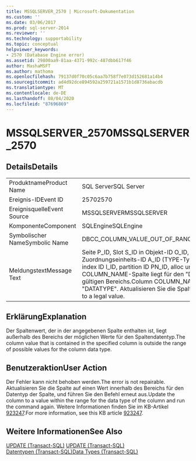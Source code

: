 ```yaml
---
title: MSSQLSERVER_2570 | Microsoft-Dokumentation
ms.custom: ''
ms.date: 03/06/2017
ms.prod: sql-server-2014
ms.reviewer: ''
ms.technology: supportability
ms.topic: conceptual
helpviewer_keywords:
- 2570 (Database Engine error)
ms.assetid: 29800aa9-81aa-4371-992c-487dbb617f46
author: MashaMSFT
ms.author: mathoma
ms.openlocfilehash: 79137d0f70c05c6aa7b758f7e073d152681a14b4
ms.sourcegitcommit: ad4d92dce894592a259721a1571b1d8736abacdb
ms.translationtype: MT
ms.contentlocale: de-DE
ms.lasthandoff: 08/04/2020
ms.locfileid: "87696869"
---
```

# <a name="mssqlserver_2570"></a><span data-ttu-id="6168a-102">MSSQLSERVER_2570</span><span class="sxs-lookup"><span data-stu-id="6168a-102">MSSQLSERVER_2570</span></span>
    
## <a name="details"></a><span data-ttu-id="6168a-103">Details</span><span class="sxs-lookup"><span data-stu-id="6168a-103">Details</span></span>  
  
|||  
|-|-|  
|<span data-ttu-id="6168a-104">Produktname</span><span class="sxs-lookup"><span data-stu-id="6168a-104">Product Name</span></span>|<span data-ttu-id="6168a-105">SQL Server</span><span class="sxs-lookup"><span data-stu-id="6168a-105">SQL Server</span></span>|  
|<span data-ttu-id="6168a-106">Ereignis-ID</span><span class="sxs-lookup"><span data-stu-id="6168a-106">Event ID</span></span>|<span data-ttu-id="6168a-107">2570</span><span class="sxs-lookup"><span data-stu-id="6168a-107">2570</span></span>|  
|<span data-ttu-id="6168a-108">Ereignisquelle</span><span class="sxs-lookup"><span data-stu-id="6168a-108">Event Source</span></span>|<span data-ttu-id="6168a-109">MSSQLSERVER</span><span class="sxs-lookup"><span data-stu-id="6168a-109">MSSQLSERVER</span></span>|  
|<span data-ttu-id="6168a-110">Komponente</span><span class="sxs-lookup"><span data-stu-id="6168a-110">Component</span></span>|<span data-ttu-id="6168a-111">SQLEngine</span><span class="sxs-lookup"><span data-stu-id="6168a-111">SQLEngine</span></span>|  
|<span data-ttu-id="6168a-112">Symbolischer Name</span><span class="sxs-lookup"><span data-stu-id="6168a-112">Symbolic Name</span></span>|<span data-ttu-id="6168a-113">DBCC_COLUMN_VALUE_OUT_OF_RANGE</span><span class="sxs-lookup"><span data-stu-id="6168a-113">DBCC_COLUMN_VALUE_OUT_OF_RANGE</span></span>|  
|<span data-ttu-id="6168a-114">Meldungstext</span><span class="sxs-lookup"><span data-stu-id="6168a-114">Message Text</span></span>|<span data-ttu-id="6168a-115">Seite P_ID, Slot S_ID in Objekt-ID O_ID, Index-ID I_ID, Partitions-ID PN_ID, Zuordnungseinheits-ID A_ID (TYPE-Typ).</span><span class="sxs-lookup"><span data-stu-id="6168a-115">Page P_ID, slot S_ID in object ID O_ID, index ID I_ID, partition ID PN_ID, alloc unit ID A_ID (type TYPE).</span></span> <span data-ttu-id="6168a-116">Der Wert der COLUMN_NAME-Spalte liegt für den "DATATYPE"-Datentyp außerhalb des gültigen Bereichs.</span><span class="sxs-lookup"><span data-stu-id="6168a-116">Column COLUMN_NAME value is out of range for data type "DATATYPE".</span></span> <span data-ttu-id="6168a-117">Aktualisieren Sie die Spalte auf einen gültigen Wert.</span><span class="sxs-lookup"><span data-stu-id="6168a-117">Update column to a legal value.</span></span>|  
  
## <a name="explanation"></a><span data-ttu-id="6168a-118">Erklärung</span><span class="sxs-lookup"><span data-stu-id="6168a-118">Explanation</span></span>  
 <span data-ttu-id="6168a-119">Der Spaltenwert, der in der angegebenen Spalte enthalten ist, liegt außerhalb des Bereichs der möglichen Werte für den Spaltendatentyp.</span><span class="sxs-lookup"><span data-stu-id="6168a-119">The column value that is contained in the specified column is outside the range of possible values for the column data type.</span></span>  
  
## <a name="user-action"></a><span data-ttu-id="6168a-120">Benutzeraktion</span><span class="sxs-lookup"><span data-stu-id="6168a-120">User Action</span></span>  
 <span data-ttu-id="6168a-121">Der Fehler kann nicht behoben werden.</span><span class="sxs-lookup"><span data-stu-id="6168a-121">The error is not repairable.</span></span> <span data-ttu-id="6168a-122">Aktualisieren Sie die Spalte auf einen Wert innerhalb des Bereichs für den Datentyp der Spalte, und führen Sie den Befehl erneut aus.</span><span class="sxs-lookup"><span data-stu-id="6168a-122">Update the column to a value within the range for the data type of the column and run the command again.</span></span>  <span data-ttu-id="6168a-123">Weitere Informationen finden Sie im KB-Artikel [923247](https://support.microsoft.com/kb/923247).</span><span class="sxs-lookup"><span data-stu-id="6168a-123">For more information, see this KB article [923247](https://support.microsoft.com/kb/923247).</span></span>  
  
## <a name="see-also"></a><span data-ttu-id="6168a-124">Weitere Informationen</span><span class="sxs-lookup"><span data-stu-id="6168a-124">See Also</span></span>  
 <span data-ttu-id="6168a-125">[UPDATE (Transact-SQL)](/sql/t-sql/queries/update-transact-sql) </span><span class="sxs-lookup"><span data-stu-id="6168a-125">[UPDATE &#40;Transact-SQL&#41;](/sql/t-sql/queries/update-transact-sql) </span></span>  
 [<span data-ttu-id="6168a-126">Datentypen &#40;Transact-SQL&#41;</span><span class="sxs-lookup"><span data-stu-id="6168a-126">Data Types &#40;Transact-SQL&#41;</span></span>](/sql/t-sql/data-types/data-types-transact-sql)  
  
  
